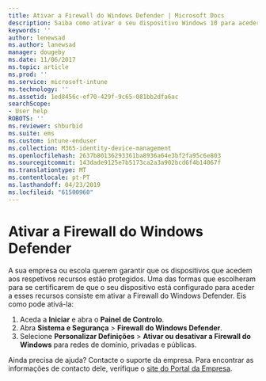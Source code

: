 ```yaml
---
title: Ativar a Firewall do Windows Defender | Microsoft Docs
description: Saiba como ativar o seu dispositivo Windows 10 para aceder aos recursos da empresa ao ativar a sua firewall.
keywords: ''
author: lenewsad
ms.author: lanewsad
manager: dougeby
ms.date: 11/06/2017
ms.topic: article
ms.prod: ''
ms.service: microsoft-intune
ms.technology: ''
ms.assetid: 1ed8456c-ef70-429f-9c65-081bb2dfa6ac
searchScope:
- User help
ROBOTS: ''
ms.reviewer: shburbid
ms.suite: ems
ms.custom: intune-enduser
ms.collection: M365-identity-device-management
ms.openlocfilehash: 2637b80136293361ba8936a64e3bf2fa95c6e803
ms.sourcegitcommit: 143dade9125e7b5173ca2a3a902bcd6f4b14067f
ms.translationtype: MT
ms.contentlocale: pt-PT
ms.lasthandoff: 04/23/2019
ms.locfileid: "61500960"
---
```

# <a name="turn-on-your-windows-defender-firewall"></a>Ativar a Firewall do Windows Defender

A sua empresa ou escola querem garantir que os dispositivos que acedem aos respetivos recursos estão protegidos. Uma das formas que escolheram para se certificarem de que o seu dispositivo está configurado para aceder a esses recursos consiste em ativar a Firewall do Windows Defender. Eis como pode ativá-la:

1. Aceda a **Iniciar** e abra o **Painel de Controlo**.
2. Abra **Sistema e Segurança** > **Firewall do Windows Defender**.
3. Selecione **Personalizar Definições** > **Ativar ou desativar a Firewall do Windows** para redes de domínio, privadas e públicas.

Ainda precisa de ajuda? Contacte o suporte da empresa. Para encontrar as informações de contacto dele, verifique o [site do Portal da Empresa](https://go.microsoft.com/fwlink/?linkid=2010980).
